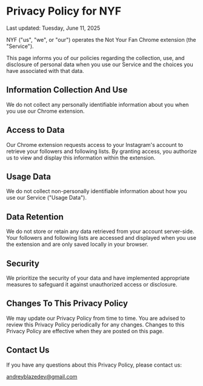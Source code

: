 # Privacy Policy for NYF

Last updated: Tuesday, June 11, 2025

NYF ("us", "we", or "our") operates the Not Your Fan Chrome extension (the "Service").

This page informs you of our policies regarding the collection, use, and disclosure of personal data when you use our Service and the choices you have associated with that data.

## Information Collection And Use
We do not collect any personally identifiable information about you when you use our Chrome extension.

## Access to Data
Our Chrome extension requests access to your Instagram's account to retrieve your followers and following lists. By granting access, you authorize us to view and display this information within the extension.

## Usage Data
We do not collect non-personally identifiable information about how you use our Service ("Usage Data").

## Data Retention
We do not store or retain any data retrieved from your account server-side. Your followers and following lists are accessed and displayed when you use the extension and are only saved locally in your browser.

## Security
We prioritize the security of your data and have implemented appropriate measures to safeguard it against unauthorized access or disclosure.

## Changes To This Privacy Policy
We may update our Privacy Policy from time to time. You are advised to review this Privacy Policy periodically for any changes. Changes to this Privacy Policy are effective when they are posted on this page.

## Contact Us
If you have any questions about this Privacy Policy, please contact us:

andreyblazedev@gmail.com
